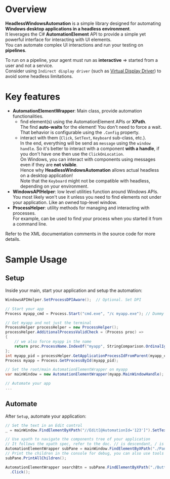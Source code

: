 # Overview
**HeadlessWindowsAutomation** is a simple library designed for automating **Windows desktop applications in a headless environment**.  
It leverages the C# **AutomationElement** API to provide a simple yet powerful interface for interacting with UI elements.  
You can automate complex UI interactions and run your testing on **pipelines**.  

To run on a pipeline, your agent must run as **interactive** => started from a user and not a service.  
Consider using `Indirect display driver` (such as [Virtual Display Driver](https://github.com/itsmikethetech/Virtual-Display-Driver)) to avoid some headless limitations.

# Key features
- **AutomationElementWrapper**: Main class, provide automation functionalities.
  - find element(s) using the AutomationElement APIs or **XPath**.  
    The find **auto-waits** for the element! You don't need to force a wait.  
    That behavior is configurable using the `.Config` property.
  - interact with them (`Click`, `SetText`, `Keyboard` sub-class, etc.).  
    In the end, everything will be send as `message` using the `window handle`. 
    So it's better to interact with a component **with a handle**, if you don't have one then use the `ClickOnLocation`.  
    On Windows, you can interact with components using messages even if they are **not visible**.  
    Hence why **HeadlessWindowsAutomation** allows actual headless on a desktop application!  
    Note that the `Keyboard` might not be compatible with headless, depending on your environment.  
- **WindowsAPIHelper**: low level utilities function around Windows APIs.  
  You most likely won't use it unless you need to find elements not under your application. Like an owned top-level window.
- **ProcessHelper**: utility methods for managing and interacting with processes.  
  For example, can be used to find your process when you started it from a command line. 

Refer to the XML documentation comments in the source code for more details.

# Sample Usage
## Setup
Inside your main, start your application and setup the automation:
```C#
WindowsAPIHelper.SetProcessDPIAware();  // Optional. Set DPI

// Start your app
Process myapp_cmd = Process.Start("cmd.exe", "/c myapp.exe"); // Dummy example when you don't directly start your app

// Get myapp and not just the terminal
ProcessHelper processHelper = new ProcessHelper();
processHelper.AdditionalProcessValidCheck = (Process proc) =>
{
    // we also force myapp in the name
    return proc.ProcessName.IndexOf("myapp", StringComparison.OrdinalIgnoreCase) >= 0;
};
int myapp_pid = processHelper.GetApplicationProcessIdFromParent(myapp_cmd);
Process myapp = Process.GetProcessById(myapp_pid);

// Set the root/main AutomationElementWrapper on myapp
var mainWindow = new AutomationElementWrapper(myapp.MainWindowHandle);

// Automate your app
...
```

## Automate
After `Setup`, automate your application:
```C#
// Set the text in an Edit control
_ = mainWindow.FindElementByXPath("//Edit[@AutomationId='123']").SetText("foo");

// Use xpath to navigate the components tree of your application
// It follows the xpath spec, refer to the doc. // is descendant, / is children, . is relative, etc.
AutomationElementWrapper subPane = mainWindow.FindElementByXPath("./Pane/Pane[@Name='Foo' and @AutomationId='1234']");
// Print the children in the console for debug, you can also use tools like Accessibility Insights or Spy++
subPane.PrintAllChildren();

AutomationElementWrapper searchBtn = subPane.FindElementByXPath("./Button[@Name='Search']")
  .Click();
```